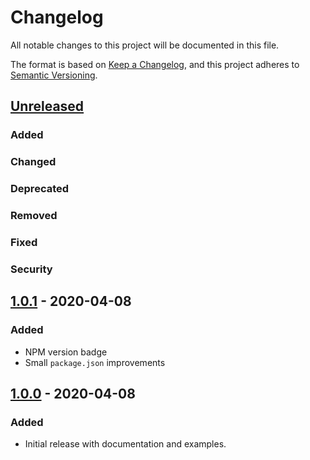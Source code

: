 # Changelog

All notable changes to this project will be documented in this file.

The format is based on [Keep a Changelog](https://keepachangelog.com/en/1.0.0/),
and this project adheres to [Semantic Versioning](https://semver.org/spec/v2.0.0.html).

## [Unreleased]

### Added

### Changed

### Deprecated

### Removed

### Fixed

### Security

## [1.0.1] - 2020-04-08

### Added

- NPM version badge
- Small `package.json` improvements

## [1.0.0] - 2020-04-08

### Added

- Initial release with documentation and examples.

[Unreleased]: https://github.com/inventage/matomo-opt-out/compare/v1.0.1...HEAD
[1.0.1]: https://github.com/inventage/matomo-opt-out/compare/v1.0.0...v1.0.1
[1.0.0]: https://github.com/inventage/matomo-opt-out/releases/tag/v1.0.0
